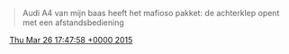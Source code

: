 > Audi A4 van mijn baas heeft het mafioso  pakket: de achterklep opent met een afstandsbediening

<img src="../../media/tweet.ico" width="12" /> [Thu Mar 26 17:47:58 +0000 2015](https://twitter.com/DromerDenker/status/581150615042166784)